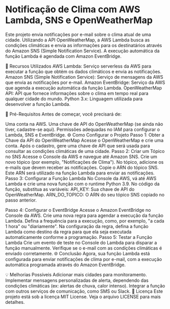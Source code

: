 # Notificação de Clima com AWS Lambda, SNS e OpenWeatherMap
Este projeto envia notificações por e-mail sobre o clima atual de uma cidade. Utilizando a API OpenWeatherMap, a AWS Lambda busca as condições climáticas e envia as informações para os destinatários através do Amazon SNS (Simple Notification Service). A execução automática da função Lambda é agendada com Amazon EventBridge.

🚀 Recursos Utilizados
AWS Lambda: Serviço serverless da AWS para executar a função que obtém os dados climáticos e envia as notificações.
Amazon SNS (Simple Notification Service): Serviço de mensagens da AWS que envia as notificações por e-mail.
Amazon EventBridge: Serviço da AWS que agenda a execução automática da função Lambda.
OpenWeatherMap API: API que fornece informações sobre o clima em tempo real para qualquer cidade do mundo.
Python 3.x: Linguagem utilizada para desenvolver a função Lambda.

📝 Pré-Requisitos
Antes de começar, você precisará de:

Uma conta na AWS.
Uma chave de API do OpenWeatherMap (se ainda não tiver, cadastre-se aqui).
Permissões adequadas no IAM para configurar o Lambda, SNS e EventBridge.
⚙️ Como Configurar o Projeto
Passo 1: Obter a Chave da API do OpenWeatherMap
Acesse o OpenWeatherMap e crie uma conta.
Após o cadastro, gere uma chave de API que será usada para consultar as condições climáticas de uma cidade.
Passo 2: Criar um Tópico no SNS
Acesse o Console da AWS e navegue até Amazon SNS.
Crie um novo tópico (por exemplo, "Notificações de Clima").
No tópico, adicione os e-mails que devem receber as notificações.
Copie o ARN do tópico SNS. Este ARN será utilizado na função Lambda para enviar as notificações.
Passo 3: Configurar a Função Lambda
No Console da AWS, vá até AWS Lambda e crie uma nova função com o runtime Python 3.9.
No código da função, substitua as variáveis:
API_KEY: Sua chave de API do OpenWeatherMap.
ARN_DO_TOPICO: O ARN do seu tópico SNS copiado no passo anterior.

Passo 4: Configurar o EventBridge
Acesse o Amazon EventBridge no Console da AWS.
Crie uma nova regra para agendar a execução da função Lambda. Defina a frequência para a execução, como, por exemplo, "a cada 1 hora" ou "diariamente".
Na configuração da regra, defina a função Lambda como destino da regra para que ela seja executada automaticamente conforme a programação.
Passo 5: Testar a Função Lambda
Crie um evento de teste no Console do Lambda para disparar a função manualmente.
Verifique se o e-mail com as condições climáticas é enviado corretamente.
🌐 Conclusão
Agora, sua função Lambda está configurada para enviar notificações de clima por e-mail, com a execução automática programada através do Amazon EventBridge.

💡 Melhorias Possíveis
Adicionar mais cidades para monitoramento.
Implementar mensagens personalizadas de alerta, dependendo das condições climáticas (ex: alertas de chuva, calor intenso).
Integrar a função com outros serviços de comunicação, como SMS ou Slack.
📑 Licença
Este projeto está sob a licença MIT License. Veja o arquivo LICENSE para mais detalhes.

